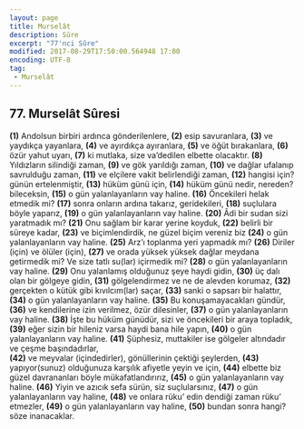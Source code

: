 ```yaml
---
layout: page
title: Murselât
description: Sûre
excerpt: "77'nci Sûre"
modified: 2017-08-29T17:50:00.564948 17:00
encoding: UTF-8
tag: 
 - Murselât
---
```


## 77. Murselât Sûresi

**(1)** Andolsun birbiri ardınca gönderilenlere, 
**(2)** esip savuranlara,
**(3)** ve yaydıkça yayanlara,
**(4)** ve ayırdıkça ayıranlara,
**(5)** ve öğüt bırakanlara,
**(6)** özür yahut uyarı,
**(7)** ki mutlaka, size va’dedilen elbette olacaktır.
**(8)** Yıldızların silindiği zaman,
**(9)** ve gök yarıldığı zaman,
**(10)** ve dağlar ufalanıp savrulduğu zaman, 
**(11)** ve elçilere vakit belirlendiği zaman, 
**(12)** hangisi için? günün ertelenmiştir,
**(13)** hüküm günü için,
**(14)** hüküm günü nedir, nereden? bileceksin,
**(15)** o gün yalanlayanların vay haline.
**(16)** Öncekileri helak etmedik mi?
**(17)** sonra onların ardına takarız, geridekileri, 
**(18)** suçlulara böyle yaparız,
**(19)** o gün yalanlayanların vay haline. 
**(20)** Âdi bir sudan sizi yaratmadık mı?
**(21)** Onu sağlam bir karar yerine koyduk,
**(22)** belirli bir süreye kadar,
**(23)** ve biçimlendirdik, ne güzel biçim vereniz biz
**(24)** o gün yalanlayanların vay haline.
**(25)** Arz’ı toplanma yeri yapmadık mı?
**(26)** Diriler (için) ve ölüler (için),
**(27)** ve orada yüksek yüksek dağlar meydana getirmedik mi? Ve size tatlı su(lar) içirmedik mi?
**(28)** o gün yalanlayanların vay haline.
**(29)** Onu yalanlamış olduğunuz şeye haydi gidin,
**(30)** üç dalı olan bir gölgeye gidin,
**(31)** gölgelendirmez ve ne de alevden korumaz,
**(32)** gerçekten o kütük gibi kıvılcım(lar) saçar,
**(33)** sanki o sapsarı bir halattır,
**(34)** o gün yalanlayanların vay haline.
**(35)** Bu konuşamayacakları gündür,
**(36)** ve kendilerine izin verilmez, özür dilesinler,
**(37)** o gün yalanlayanların vay haline.
**(38)** İşte bu hüküm günüdür, sizi ve öncekileri bir araya topladık, 
**(39)** eğer sizin bir hileniz varsa haydi bana hile yapın,
**(40)** o gün yalanlayanların vay haline.
**(41)** Şüphesiz, muttakiler ise gölgeler altındadır ve çeşme başındadırlar,	
**(42)** ve meyvalar (içindedirler), gönüllerinin çektiği şeylerden,
**(43)** yapıyor(sunuz) olduğunuza karşılık afiyetle yeyin ve için, 
**(44)** elbette biz güzel davrananları böyle mükafatlandırırız,
**(45)** o gün yalanlayanların vay haline.
**(46)** Yiyin ve azıcık sefa sürün, siz suçlularsınız,
**(47)** o gün yalanlayanların vay haline,
**(48)** ve onlara rüku’ edin dendiği zaman rüku’ etmezler,
**(49)** o gün yalanlayanların vay haline,
**(50)** bundan sonra hangi? söze inanacaklar.
